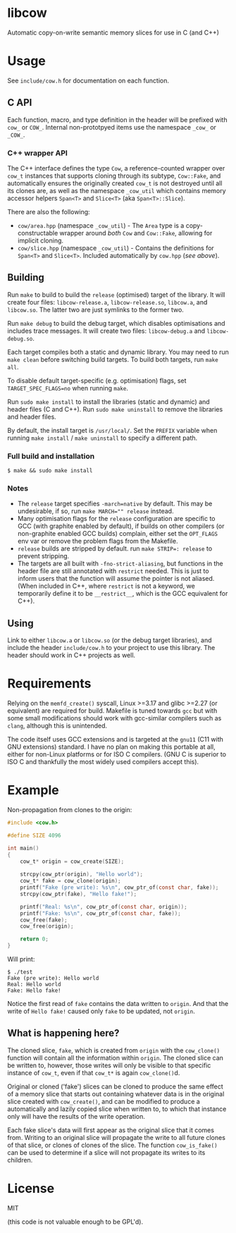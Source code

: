# libcow
Automatic copy-on-write semantic memory slices for use in C (and C++)

# Usage
See `include/cow.h` for documentation on each function.

## C API 
Each function, macro, and type definition in the header will be prefixed with `cow_` or `COW_`. Internal non-prototpyed items use the namespace `_cow_` or `_COW_`.

### C++ wrapper API
The C++ interface defines the type `Cow`, a reference-counted wrapper over `cow_t` instances that supports cloning through its subtype, `Cow::Fake`, and automatically ensures the originally created `cow_t` is not destroyed until all its clones are, as well as the namespace `_cow_util` which contains memory accessor helpers `Span<T>` and `Slice<T>` (aka `Span<T>::Slice`).

There are also the following:
 * `cow/area.hpp` (namespace `_cow_util`) - The `Area` type is a copy-constructable wrapper around *both* `Cow` and `Cow::Fake`, allowing for implicit cloning.
 * `cow/slice.hpp` (namespace `_cow_util`) - Contains the definitions for `Span<T>` and `Slice<T>`. Included automatically by `cow.hpp` (*see above*).

## Building
Run `make` to build to build the `release` (optimised) target of the library.
It will create four files: `libcow-release.a`, `libcow-release.so`, `libcow.a`, and `libcow.so`.
The latter two are just symlinks to the former two.

Run `make debug` to build the debug target, which disables optimisations and includes trace messages.
It will create two files: `libcow-debug.a` and `libcow-debug.so`.

Each target compiles both a static and dynamic library. You may need to run `make clean` before switching build targets.
To build both targets, run `make all`.

To disable default target-specific (e.g. optimisation) flags, set `TARGET_SPEC_FLAGS=no` when running `make`.

Run `sudo make install` to install the libraries (static and dynamic) and header files (C and C++). 
Run `sudo make uninstall` to remove the libraries and header files.

By default, the install target is `/usr/local/`. Set the `PREFIX` variable when running `make install` / `make uninstall` to specify a different path.

### Full build and installation
```shell
$ make && sudo make install
```

### Notes
* The `release` target specifies `-march=native` by default. This may be undesirable, if so, run `make MARCH="" release` instead.
* Many optimisation flags for the `release` configuration are specific to GCC (with graphite enabled by default), if builds on other compilers (or non-graphite enabled GCC builds) complain, either set the `OPT_FLAGS` env var or remove the problem flags from the Makefile.
* `release` builds are stripped by default. run `make STRIP=: release` to prevent stripping.
* The targets are all built with `-fno-strict-aliasing`, but functions in the header file are still annotated with `restrict` needed. This is just to inform users that the function will assume the pointer is not aliased. (When included in C++, where `restrict` is not a keyword, we temporarily define it to be `__restrict__`, which is the GCC equivalent for C++).

## Using
Link to either `libcow.a` or `libcow.so` (or the debug target libraries), and include the header `include/cow.h` to your project to use this library.
The header should work in C++ projects as well.



# Requirements
Relying on the `memfd_create()` syscall, Linux >=3.17 and glibc >=2.27 (or equivalent) are required for build.
Makefile is tuned towards `gcc` but with some small modifications should work with gcc-similar compilers such as `clang`, although this is unintended.

The code itself uses GCC extensions and is targeted at the `gnu11` (C11 with GNU extensions) standard.
I have no plan on making this portable at all, either for non-Linux platforms or for ISO C compilers. 
(GNU C is superior to ISO C and thankfully the most widely used compilers accept this).

# Example
Non-propagation from clones to the origin:
``` c
#include <cow.h>

#define SIZE 4096

int main()
{
	cow_t* origin = cow_create(SIZE);
	
	strcpy(cow_ptr(origin), "Hello world");
	cow_t* fake = cow_clone(origin);
	printf("Fake (pre write): %s\n", cow_ptr_of(const char, fake));
	strcpy(cow_ptr(fake), "Hello fake!");

	printf("Real: %s\n", cow_ptr_of(const char, origin));
	printf("Fake: %s\n", cow_ptr_of(const char, fake));
	cow_free(fake);
	cow_free(origin);

	return 0;
}

```
Will print:

``` shell
$ ./test
Fake (pre write): Hello world
Real: Hello world
Fake: Hello fake!
```
Notice the first read of `fake` contains the data written to `origin`. And that the write of `Hello fake!` caused only `fake` to be updated, not `origin`.

## What is happening here?
The cloned slice, `fake`, which is created from `origin` with the `cow_clone()` function will contain all the information within `origin`. 
The cloned slice can be written to, however, those writes will only be visible to that specific instance of `cow_t`, even if that `cow_t*` is again `cow_clone()`d.

Original or cloned ('fake') slices can be cloned to produce the same effect of a memory slice that starts out containing whatever data is in the original slice created with `cow_create()`, and can be modified to produce a automatically and lazily copied slice when written to, to which that instance only will have the results of the write operation.

Each fake slice's data will first appear as the original slice that it comes from. Writing to an original slice will propagate the write to all future clones of that slice, or clones of clones of the slice.
The function `cow_is_fake()` can be used to determine if a slice will not propagate its writes to its children.

# License
MIT

(this code is not valuable enough to be GPL'd).
